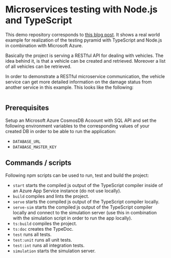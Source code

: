 # Microservices testing with Node.js and TypeScript

This demo repository corresponds to [this blog post](https://blog.novatec-gmbh.de/modern-microservice-testing-concept-real-world-example). It shows a real world example for realization of the testing pyramid with TypeScript and Node.js in combination with Microsoft Azure.

Basically the project is serving a RESTful API for dealing with vehicles. The idea behind it, is that a vehicle can be created and retrieved. Moreover a list of all vehicles can be retrieved.

In order to demonstrate a RESTful microservice communication, the vehicle service can get more detailed information on the damage status from another service in this example. This looks like the following:

<img>

## Prerequisites

Setup an Microsoft Azure CosmosDB Acoount with SQL API and set the following environment variables to the corresponding values of your created DB in order to be able to run the application:

- ```DATABASE_URL```
- ```DATABASE_MASTER_KEY```

## Commands / scripts

Following npm scripts can be used to run, test and build the project:

- ```start``` starts the compiled js output of the TypeScript compiler inside of an Azure App Service instance (do not use locally).
- ```build``` compiles and lints the project.
- ```serve``` starts the compiled js output of the TypeScript compiler locally.
- ```serve-sim``` starts the compiled js output of the TypeScript compiler locally and connect to the simulation server (use this in combination with the simulation script in order to run the app locally).
- ```ts:build``` compiles the project.
- ```ts:doc``` creates the TypeDoc.
- ```test``` runs all tests.
- ```test:unit``` runs all unit tests.
- ```test:int``` runs all integration tests.
- ```simulation``` starts the simulation server.
  